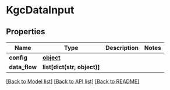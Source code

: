 # KgcDataInput

## Properties
Name | Type | Description | Notes
------------ | ------------- | ------------- | -------------
**config** | [**object**](.md) |  | 
**data_flow** | **list[dict(str, object)]** |  | 

[[Back to Model list]](../README.md#documentation-for-models) [[Back to API list]](../README.md#documentation-for-api-endpoints) [[Back to README]](../README.md)


